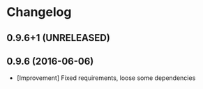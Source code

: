 Changelog
=========

0.9.6+1 (UNRELEASED)
--------------------


0.9.6 (2016-06-06)
------------------

* [Improvement] Fixed requirements, loose some dependencies

